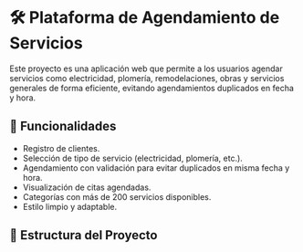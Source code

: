 # 🛠️ Plataforma de Agendamiento de Servicios

Este proyecto es una aplicación web que permite a los usuarios agendar servicios como electricidad, plomería, remodelaciones, obras y servicios generales de forma eficiente, evitando agendamientos duplicados en fecha y hora.

## 🚀 Funcionalidades

- Registro de clientes.
- Selección de tipo de servicio (electricidad, plomería, etc.).
- Agendamiento con validación para evitar duplicados en misma fecha y hora.
- Visualización de citas agendadas.
- Categorías con más de 200 servicios disponibles.
- Estilo limpio y adaptable.

## 🧩 Estructura del Proyecto

